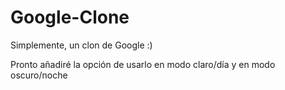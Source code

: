 # Google-Clone
Simplemente, un clon de Google :)

Pronto añadiré la opción de usarlo en modo claro/día y en modo oscuro/noche
